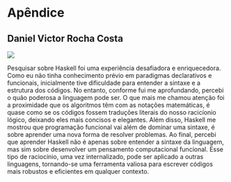 # Apêndice

## Daniel Victor Rocha Costa

[<img src = "https://img.shields.io/badge/github-black.svg?&style=for-the-badge&logo=github&logoColor=white">](https://github.com/vitorrdan)

Pesquisar sobre Haskell foi uma experiência desafiadora e enriquecedora. Como eu não tinha conhecimento prévio em paradigmas declarativos e funcionais, inicialmente tive dificuldade para entender a sintaxe e a estrutura dos códigos. No entanto, conforme fui me aprofundando, percebi o quão poderosa a linguagem pode ser.
O que mais me chamou atenção foi a proximidade que os algoritmos têm com as notações matemáticas, é quase como se os códigos fossem traduções literais do nosso racicíonio lógico, deixando eles mais concisos e elegantes. Além disso, Haskell me mostrou que programação funcional vai além de dominar uma sintaxe, é sobre aprender uma nova forma de resolver problemas.
Ao final, percebi que aprender Haskell não é apenas sobre entender a sintaxe da linguagem, mas sim sobre desenvolver um pensamento computacional funcional. Esse tipo de raciocínio, uma vez internalizado, pode ser aplicado a outras linguagens, tornando-se uma ferramenta valiosa para escrever códigos mais robustos e eficientes em qualquer contexto.
